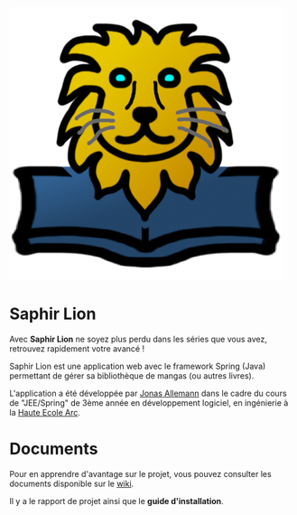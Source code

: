 ![Logo du projet](/doc/Logo.png?raw=true)

# Saphir Lion
Avec **Saphir Lion** ne soyez plus perdu dans les séries que vous avez, retrouvez rapidement votre avancé !

Saphir Lion est une application web avec le framework Spring (Java) permettant de gérer sa bibliothèque de mangas (ou autres livres).

L'application a été développée par [Jonas Allemann](https://github.com/Ozurah) dans le cadre du cours de "JEE/Spring" de 3ème année en développement logiciel, en ingénierie à la [Haute Ecole Arc](https://he-arc.ch/).

# Documents
Pour en apprendre d'avantage sur le projet, vous pouvez consulter les documents disponible sur le [wiki](https://github.com/Ozurah-HES/SaphirLion/wiki).

Il y a le rapport de projet ainsi que le **guide d'installation**.
